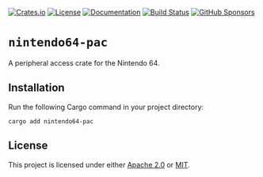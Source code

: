 [![Crates.io](https://img.shields.io/crates/v/nintendo64-pac?style=flat-square)][package]
[![License](https://img.shields.io/crates/l/nintendo64-pac?style=flat-square)](#license)
[![Documentation](https://img.shields.io/docsrs/nintendo64-pac?style=flat-square)][docs]
[![Build Status](https://img.shields.io/github/actions/workflow/status/icorbrey/nintendo64-pac/rust.yml?branch=master&style=flat-square)][status]
[![GitHub Sponsors](https://img.shields.io/github/sponsors/icorbrey?style=flat-square)][sponsors]

# `nintendo64-pac`

A peripheral access crate for the Nintendo 64.

## Installation

Run the following Cargo command in your project directory:

```
cargo add nintendo64-pac
```

## License

This project is licensed under either [Apache 2.0][license-apache] or [MIT][license-mit].

[license-apache]: ./LICENSE-APACHE
[license-mit]: ./LICENSE-MIT
[sponsors]: https://github.com/sponsors/icorbrey
[package]: https://crates.io/crates/nintendo64-pac
[status]: https://github.com/icorbrey/nintendo64-pac/actions
[docs]: https://docs.rs/nintendo64-pac/latest/nintendo64_pac/
